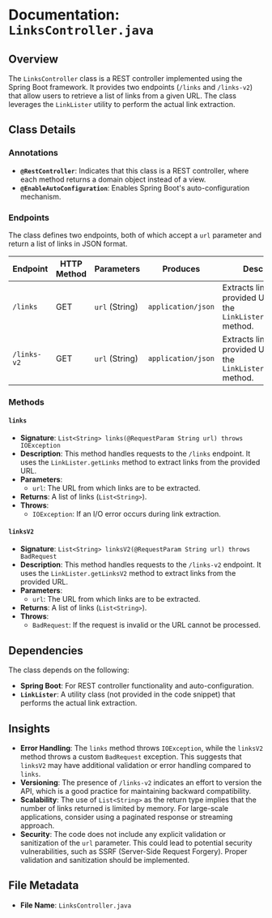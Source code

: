 # Documentation: `LinksController.java`

## Overview
The `LinksController` class is a REST controller implemented using the Spring Boot framework. It provides two endpoints (`/links` and `/links-v2`) that allow users to retrieve a list of links from a given URL. The class leverages the `LinkLister` utility to perform the actual link extraction.

## Class Details

### Annotations
- **`@RestController`**: Indicates that this class is a REST controller, where each method returns a domain object instead of a view.
- **`@EnableAutoConfiguration`**: Enables Spring Boot's auto-configuration mechanism.

### Endpoints
The class defines two endpoints, both of which accept a `url` parameter and return a list of links in JSON format.

| Endpoint       | HTTP Method | Parameters | Produces           | Description                                                                 |
|----------------|-------------|------------|--------------------|-----------------------------------------------------------------------------|
| `/links`       | GET         | `url` (String) | `application/json` | Extracts links from the provided URL using the `LinkLister.getLinks` method. |
| `/links-v2`    | GET         | `url` (String) | `application/json` | Extracts links from the provided URL using the `LinkLister.getLinksV2` method. |

### Methods

#### `links`
- **Signature**: `List<String> links(@RequestParam String url) throws IOException`
- **Description**: This method handles requests to the `/links` endpoint. It uses the `LinkLister.getLinks` method to extract links from the provided URL.
- **Parameters**:
  - `url`: The URL from which links are to be extracted.
- **Returns**: A list of links (`List<String>`).
- **Throws**: 
  - `IOException`: If an I/O error occurs during link extraction.

#### `linksV2`
- **Signature**: `List<String> linksV2(@RequestParam String url) throws BadRequest`
- **Description**: This method handles requests to the `/links-v2` endpoint. It uses the `LinkLister.getLinksV2` method to extract links from the provided URL.
- **Parameters**:
  - `url`: The URL from which links are to be extracted.
- **Returns**: A list of links (`List<String>`).
- **Throws**: 
  - `BadRequest`: If the request is invalid or the URL cannot be processed.

## Dependencies
The class depends on the following:
- **Spring Boot**: For REST controller functionality and auto-configuration.
- **`LinkLister`**: A utility class (not provided in the code snippet) that performs the actual link extraction.

## Insights
- **Error Handling**: The `links` method throws `IOException`, while the `linksV2` method throws a custom `BadRequest` exception. This suggests that `linksV2` may have additional validation or error handling compared to `links`.
- **Versioning**: The presence of `/links-v2` indicates an effort to version the API, which is a good practice for maintaining backward compatibility.
- **Scalability**: The use of `List<String>` as the return type implies that the number of links returned is limited by memory. For large-scale applications, consider using a paginated response or streaming approach.
- **Security**: The code does not include any explicit validation or sanitization of the `url` parameter. This could lead to potential security vulnerabilities, such as SSRF (Server-Side Request Forgery). Proper validation and sanitization should be implemented.

## File Metadata
- **File Name**: `LinksController.java`
